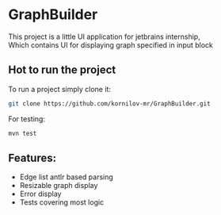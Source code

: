 # GraphBuilder
This project is a little UI application for jetbrains internship, <br>
Which contains UI for displaying graph specified in input block
## Hot to run the project
To run a project simply clone it:
````bash
git clone https://github.com/kornilov-mr/GraphBuilder.git
````
For testing:
````bash
mvn test
````
## Features:
* Edge list antlr based parsing
* Resizable graph display
* Error display
* Tests covering most logic
